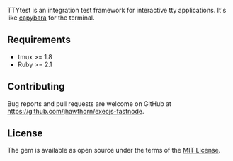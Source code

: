 TTYtest is an integration test framework for interactive tty applications. It's like [capybara](https://github.com/teamcapybara/capybara) for the terminal.

## Requirements

* tmux >= 1.8
* Ruby >= 2.1

## Contributing

Bug reports and pull requests are welcome on GitHub at https://github.com/jhawthorn/execjs-fastnode.

## License

The gem is available as open source under the terms of the [MIT License](http://opensource.org/licenses/MIT).
